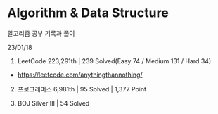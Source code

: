 # Algorithm & Data Structure

알고리즘 공부 기록과 풀이

23/01/18

1. LeetCode 223,291th | 239 Solved(Easy 74 / Medium 131 / Hard 34)
- https://leetcode.com/anythingthannothing/

2. 프로그래머스 6,981th | 95 Solved | 1,377 Point

3. BOJ Silver III | 54 Solved